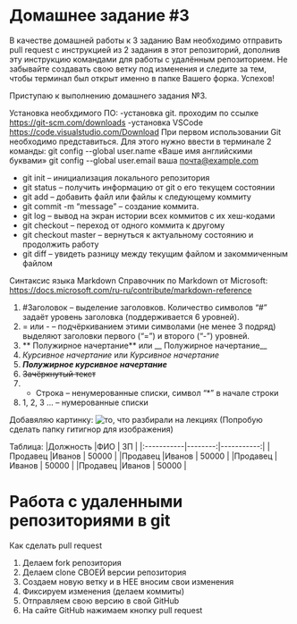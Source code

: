 # Домашнее задание #3

В качестве домашней работы к 3 заданию Вам необходимо отправить pull request с инструкцией из 2 задания в этот репозиторий, дополнив эту инструкцию командами для работы с удалённым репозиторием. Не забывайте создавать свою ветку под изменения и следите за тем, чтобы терминал был открыт именно в папке Вашего форка. Успехов!


Приступаю к выполнению домашнего задания №3.

Установка необхдимого ПО:
-установка git. проходим по ссылке  https://git-scm.com/downloads
-установка VSCode https://code.visualstudio.com/Download
При первом использовании Git необходимо представиться.
Для этого нужно ввести в терминале 2 команды:
git config --global user.name «Ваше имя английскими буквами» git
config --global user.email ваша почта@example.com

* git init – инициализация локального репозитория
* git status – получить информацию от git о его текущем состоянии
* git add – добавить файл или файлы к следующему коммиту
* git commit -m “message” – создание коммита.
* git log – вывод на экран истории всех коммитов с их хеш-кодами
* git checkout – переход от одного коммита к другому
* git checkout master – вернуться к актуальному состоянию и продолжить работу
* git diff – увидеть разницу между текущим файлом и закоммиченным файлом

Синтаксис языка Markdown
Справочник по Markdown от Microsoft:
https://docs.microsoft.com/ru-ru/contribute/markdown-reference

1. #Заголовок – выделение заголовков. Количество символов “#” задаёт уровень заголовка
(поддерживается 6 уровней).
2. = или - – подчёркиванием этими символами (не менее 3 подряд) выделяют заголовки
первого (“=”) и второго (“-”) уровней.
3. ** Полужирное начертание** или __ Полужирное начертание__
4. *Курсивное начертание* или _Курсивное начертание_
5. ***Полужирное курсивное начертание***
6. ~~Зачёркнутый текст~~
7. * Строка – ненумерованные списки, символ “*” в начале строки
8. 1, 2, 3 … – нумерованные списки


Добавяляю картинку:
![то, что разбирали на лекциях](Цель.jpg)  (Попробую сделать папку гитигнор для изображения)

Таблица:
|Должность   |ФИО      |   ЗП       |
|:-----------|--------:|-----------:|
|Продавец   |Иванов  |   50000      |
|Продавец   |Иванов  |   50000      |
|Продавец   |Иванов  |   50000      |
|Продавец   |Иванов  |   50000      |

# Работа с удаленными репозиториями в git
Как сделать pull request
1. Делаем fork репозитория
2. Делаем clone СВОЕЙ версии репозитория
3. Создаем новую ветку и в НЕЕ вносим свои изменения
4. Фиксируем изменения (делаем коммиты)
5. Отправляем свою версию в свой GitHub
6. На сайте GitHub нажимаем кнопку pull request